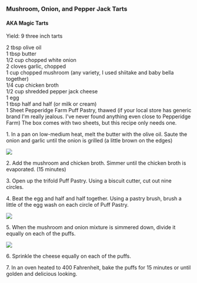 
### Mushroom, Onion, and Pepper Jack Tarts  
#### AKA Magic Tarts  
Yield: 9 three inch tarts  
    
2 tbsp olive oil   
1 tbsp butter  
1/2 cup chopped white onion  
2 cloves garlic, chopped  
1 cup chopped mushroom (any variety, I used shiitake and baby bella together)  
1/4 cup chicken broth  
1/2 cup shredded pepper jack cheese  
1 egg  
1 tbsp half and half (or milk or cream)  
1 Sheet Pepperidge Farm Puff Pastry, thawed (if your local store has generic brand I'm really jealous. I've never found anything even close to Pepperidge Farm) The box comes with two sheets, but this recipe only needs one.   
    
1\. In a pan on low-medium heat, melt the butter with the olive oil. Saute the onion and garlic until the onion is grilled (a little brown on the edges)  
    
[![](http://2.bp.blogspot.com/-GwaOBIO_lLo/T_xaLq8A0QI/AAAAAAAAAdk/lF7e9oFudaU/s640/blogger-image--193719662.jpg)](http://2.bp.blogspot.com/-GwaOBIO_lLo/T_xaLq8A0QI/AAAAAAAAAdk/lF7e9oFudaU/s1600/blogger-image--193719662.jpg)  
    
    
2\. Add the mushroom and chicken broth. Simmer until the chicken broth is evaporated. (15 minutes)  
    
3\. Open up the trifold Puff Pastry. Using a biscuit cutter, cut out nine circles.   
    
4\. Beat the egg and half and half together. Using a pastry brush, brush a little of the egg wash on each circle of Puff Pastry.   
    
[![](http://1.bp.blogspot.com/-rhKgEsl_Ru0/T_xaIkY5KAI/AAAAAAAAAdE/EIXUWfXKp7E/s640/blogger-image--298544218.jpg)](http://1.bp.blogspot.com/-rhKgEsl_Ru0/T_xaIkY5KAI/AAAAAAAAAdE/EIXUWfXKp7E/s1600/blogger-image--298544218.jpg)  
    
5\. When the mushroom and onion mixture is simmered down, divide it equally on each of the puffs.   
    
[![](http://4.bp.blogspot.com/-6USlOnmPxms/T_xaTxMc6-I/AAAAAAAAAfc/ANQt2f0_zDY/s640/blogger-image--1096543651.jpg)](http://4.bp.blogspot.com/-6USlOnmPxms/T_xaTxMc6-I/AAAAAAAAAfc/ANQt2f0_zDY/s1600/blogger-image--1096543651.jpg)  
    
    
6\. Sprinkle the cheese equally on each of the puffs.   
    
7\. In an oven heated to 400 Fahrenheit, bake the puffs for 15 minutes or until golden and delicious looking.    
    